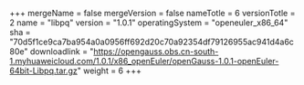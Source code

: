 +++
mergeName = false
mergeVersion = false
nameTotle = 6
versionTotle = 2
name = "libpq"
version = "1.0.1"
operatingSystem = "openeuler_x86_64"
sha = "70d5f1ce9ca7ba954a0a0956ff692d20c70a92354df79126955ac941d4a6c80e"
downloadlink = "https://opengauss.obs.cn-south-1.myhuaweicloud.com/1.0.1/x86_openEuler/openGauss-1.0.1-openEuler-64bit-Libpq.tar.gz"
weight =  6
+++